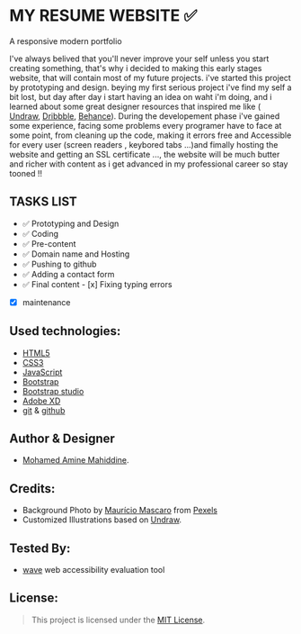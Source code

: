 # MY RESUME WEBSITE ✅
A responsive modern portfolio

I've always belived that you'll never improve your self unless you start creating something, that's why i decided to
making this early stages website, that will contain most of my future projects. i've started this project by prototyping and design. beying my first serious project i've find my self a bit lost, but day after day i start having an idea on waht i'm doing, and i learned about some great designer resources that inspired me like ( [Undraw](https://undraw.co/illustrations), [Dribbble](https://dribbble.com/), [Behance](https://www.behance.net/)). During the developement phase i've gained some experience, facing some problems every programer have to face at some point, from cleaning up the code, making it errors free and Accessible for every user (screen readers , keybored tabs ...)and fimally hosting the website and getting an SSL certificate ..., the website will be much butter and richer with content as i get advanced in my professional career so stay tooned !!

## TASKS LIST
- ✅ Prototyping and Design
- ✅ Coding
- ✅ Pre-content
- ✅ Domain name and Hosting
- ✅ Pushing to github
- ✅ Adding a contact form
- ✅ Final content
      - [x] Fixing typing errors
- [x] maintenance

## Used technologies:
- [HTML5](https://developer.mozilla.org/en-US/docs/Web/html)
- [CSS3](https://developer.mozilla.org/en-US/docs/Web/CSS)
- [JavaScript](https://www.javascript.com/)
- [Bootstrap](https://getbootstrap.com/)
- [Bootstrap studio](https://bootstrapstudio.io/)
- [Adobe XD](https://www.adobe.com/products/xd.html)
- [git](https://git-scm.com/) & [github](https://github.com/)

## Author & Designer
- [Mohamed Amine Mahiddine](https://www.aminemahiddine.me).

## Credits:
- Background Photo by [Maurício Mascaro](https://www.pexels.com/@maumascaro?utm_content=attributionCopyText&amp;utm_medium=referral&amp;utm_source=pexels)  from [Pexels](https://www.pexels.com/photo/blur-bokeh-dark-defocused-376533/?utm_content=attributionCopyText&amp;utm_medium=referral&amp;utm_source=pexels)
- Customized Illustrations based on [Undraw](https://undraw.co/illustrations).

## Tested By:
- [wave](https://wave.webaim.org/extension/) web accessibility evaluation tool

## License:
>This project is licensed under the [MIT License](https://github.com/AmineMahiddine/aminemahiddine.github.io/blob/master/LICENSE).


